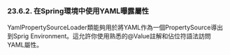 ### 23.6.2. 在Spring環境中使用YAML曝露屬性

YamlPropertySourceLoader類能夠用於將YAML作為一個PropertySource導出到Sprig Environment。這允許你使用熟悉的@Value註解和佔位符語法訪問YAML屬性。
